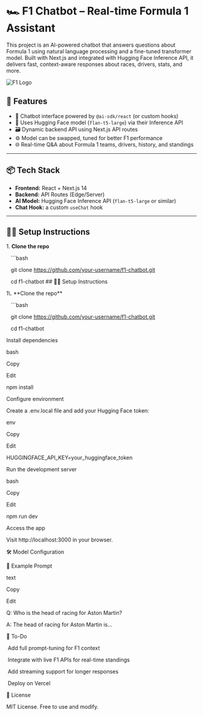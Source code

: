 # 🏎️ F1 Chatbot – Real-time Formula 1 Assistant

This project is an AI-powered chatbot that answers questions about Formula 1 using natural language processing and a fine-tuned transformer model. Built with Next.js and integrated with Hugging Face Inference API, it delivers fast, context-aware responses about races, drivers, stats, and more.

![F1 Logo](./public/f1logo.png)

## 🚀 Features

- 🤖 Chatbot interface powered by `@ai-sdk/react` (or custom hooks)
- 🧠 Uses Hugging Face model (`flan-t5-large`) via their Inference API
- 🗃️ Dynamic backend API using Next.js API routes
- ⚙️ Model can be swapped, tuned for better F1 performance
- 🌐 Real-time Q&A about Formula 1 teams, drivers, history, and standings

---

## 📦 Tech Stack

- **Frontend:** React + Next.js 14
- **Backend:** API Routes (Edge/Server)
- **AI Model:** Hugging Face Inference API (`flan-t5-large` or similar)
- **Chat Hook:** a custom `useChat` hook
  

---
## 🧑‍💻 Setup Instructions

1\. **Clone the repo**

   ```bash

   git clone https://github.com/your-username/f1-chatbot.git

   cd f1-chatbot
\## 🧑‍💻 Setup Instructions

1\\. \*\*Clone the repo\*\*

   \`\`\`bash

   git clone https://github.com/your-username/f1-chatbot.git

   cd f1-chatbot

Install dependencies

bash

Copy

Edit

npm install

Configure environment

Create a .env.local file and add your Hugging Face token:

env

Copy

Edit

HUGGINGFACE\_API\_KEY=your\_huggingface\_token

Run the development server

bash

Copy

Edit

npm run dev

Access the app

Visit http://localhost:3000 in your browser.

🛠️ Model Configuration

🧪 Example Prompt

text

Copy

Edit

Q: Who is the head of racing for Aston Martin?

A: The head of racing for Aston Martin is...

📌 To-Do

 Add full prompt-tuning for F1 context

 Integrate with live F1 APIs for real-time standings

 Add streaming support for longer responses

 Deploy on Vercel

📄 License

MIT License. Free to use and modify.
